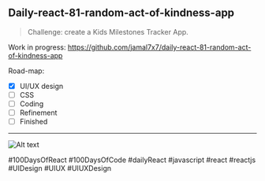 ## Daily-react-81-random-act-of-kindness-app

> Challenge: create a Kids Milestones Tracker App.

Work in progress: https://github.com/jamal7x7/daily-react-81-random-act-of-kindness-app

Road-map:

- [x] UI/UX design
- [ ] CSS
- [ ] Coding
- [ ] Refinement
- [ ] Finished

---

![Alt text](src/images/daily-react-81-random-act-of-kindness-app.png?raw=true "App UI")



#100DaysOfReact #100DaysOfCode #dailyReact #javascript #react #reactjs #UIDesign #UIUX #UIUXDesign
